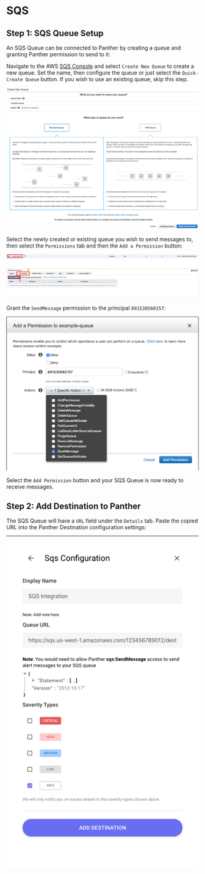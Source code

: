 # SQS

## Step 1: SQS Queue Setup

An SQS Queue can be connected to Panther by creating a queue and granting Panther permission to send to it:

Navigate to the AWS [SQS Console](https://console.aws.amazon.com/sqs/home) and select `Create New Queue` to create a new queue. Set the name, then configure the queue or just select the `Quick-Create Queue` button. If you wish to use an existing queue, skip this step.

![](../.gitbook/assets/screen-shot-2019-11-08-at-8.23.27-am.png)

Select the newly created or existing queue you wish to send messages to, then select the `Permissions` tab and then the `Add a Permission` button:

![](../.gitbook/assets/screen-shot-2019-11-08-at-8.25.01-am.png)

Grant the `SendMessage` permission to the principal `891530560157`:

![](../.gitbook/assets/screen-shot-2019-11-08-at-8.29.20-am.png)

Select the `Add Permission` button and your SQS Queue is now ready to receive messages.

## Step 2: Add Destination to Panther

The SQS Queue will have a `URL` field under the `Details` tab. Paste the copied URL into the Panther Destination configuration settings:

![](../.gitbook/assets/screen-shot-2019-10-31-at-4.38.55-pm.png)
